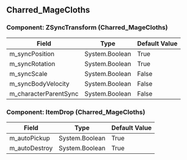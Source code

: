 ## Charred_MageCloths

### Component: ZSyncTransform (Charred_MageCloths)

|Field|Type|Default Value|
|---|---|---|
|m_syncPosition|System.Boolean|True|
|m_syncRotation|System.Boolean|True|
|m_syncScale|System.Boolean|False|
|m_syncBodyVelocity|System.Boolean|False|
|m_characterParentSync|System.Boolean|False|

### Component: ItemDrop (Charred_MageCloths)

|Field|Type|Default Value|
|---|---|---|
|m_autoPickup|System.Boolean|True|
|m_autoDestroy|System.Boolean|True|

